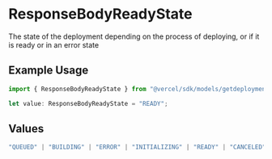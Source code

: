 # ResponseBodyReadyState

The state of the deployment depending on the process of deploying, or if it is ready or in an error state

## Example Usage

```typescript
import { ResponseBodyReadyState } from "@vercel/sdk/models/getdeploymentop.js";

let value: ResponseBodyReadyState = "READY";
```

## Values

```typescript
"QUEUED" | "BUILDING" | "ERROR" | "INITIALIZING" | "READY" | "CANCELED"
```